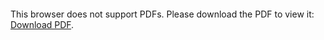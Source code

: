 <object data="/resources/pdf/CW2_Big_Data_Analysis.pdf" type="application/pdf" width="700px" height="700px">
  <embed src="/resources/pdf/CW2_Big_Data_Analysis.pdf">
    <p>This browser does not support PDFs. Please download the PDF to view it: <a href="/resources/pdf/CW2_Big_Data_Analysis.pdf">Download PDF</a>.</p>
  </embed>
</object>